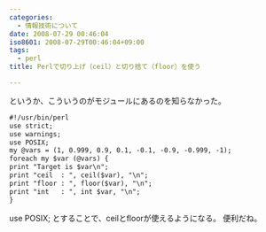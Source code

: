 ```yaml
---
categories:
  - 情報技術について
date: 2008-07-29 00:46:04
iso8601: 2008-07-29T00:46:04+09:00
tags:
  - perl
title: Perlで切り上げ（ceil）と切り捨て（floor）を使う

---
```


<p>というか、こういうのがモジュールにあるのを知らなかった。</p>

```default
#!/usr/bin/perl
use strict;
use warnings;
use POSIX;
my @vars = (1, 0.999, 0.9, 0.1, -0.1, -0.9, -0.999, -1);
foreach my $var (@vars) {
print "Target is $var\n";
print "ceil  : ", ceil($var), "\n";
print "floor : ", floor($var), "\n";
print "int   : ", int $var, "\n";
}
```

<p>use POSIX;
とすることで、ceilとfloorが使えるようになる。
便利だね。</p>
    	